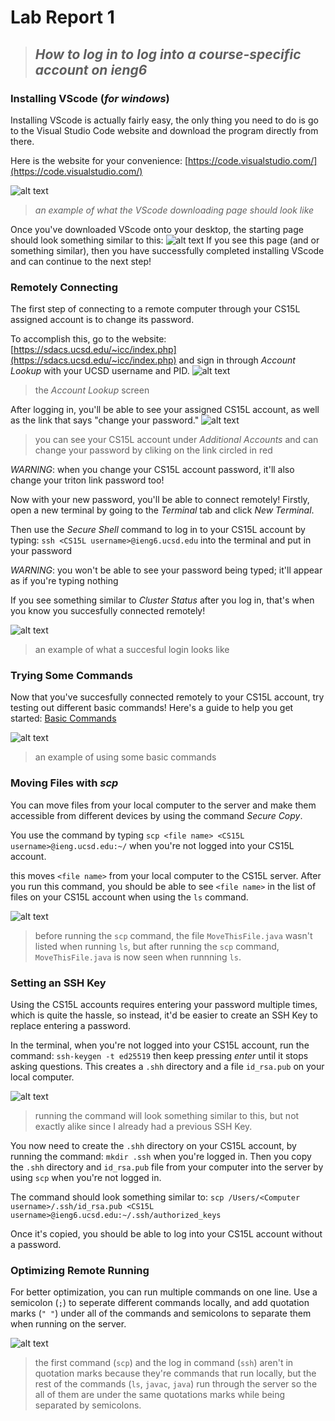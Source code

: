 # **Lab Report 1**
>## *How to log in to log into a course-specific account on ieng6*

### **Installing VScode (*for windows*)**
Installing VScode is actually fairly easy, the only thing you need to do is go to the Visual Studio Code website and download the program directly from there.

Here is the website for your convenience: [https://code.visualstudio.com/](https://code.visualstudio.com/)

![alt text](VScode_install.png)
>*an example of what the VScode downloading page should look like*


Once you've downloaded VScode onto your desktop, the starting page should look something similar to this:
![alt text](VScode_start.png)
If you see this page (and or something similar), then you have successfully completed installing VScode and can continue to the next step!

### **Remotely Connecting**
The first step of connecting to a remote computer through your CS15L assigned account is to change its password.

To accomplish this, go to the website: [https://sdacs.ucsd.edu/~icc/index.php](https://sdacs.ucsd.edu/~icc/index.php) and sign in through *Account Lookup* with your UCSD username and PID.
![alt text](account_lookup.png)
>the *Account Lookup* screen


After logging in, you'll be able to see your assigned CS15L account, as well as the link that says "change your password."
![alt text](change_password.png)
>you can see your CS15L account under *Additional Accounts* and can change your password by cliking on the link circled in red


*WARNING*: when you change your CS15L account password, it'll also change your triton link password too!

Now with your new password, you'll be able to connect remotely! Firstly, open a new terminal by going to the *Terminal* tab and click *New Terminal*.

Then use the *Secure Shell* command to log in to your CS15L account by typing: `ssh <CS15L username>@ieng6.ucsd.edu` into the terminal and put in your password

*WARNING*: you won't be able to see your password being typed; it'll appear as if you're typing nothing

If you see something similar to *Cluster Status* after you log in, that's when you know you succesfully connected remotely!

![alt text](image13.png)
>an example of what a succesful login looks like

### **Trying Some Commands**
Now that you've succesfully connected remotely to your CS15L account, try testing out different basic commands! Here's a guide to help you get started: [Basic Commands](https://www.hostinger.com/tutorials/ssh/basic-ssh-commands)

![alt text](basic_commands.png)
> an example of using some basic commands

### **Moving Files with *scp***
You can move files from your local computer to the server and make them accessible from different devices by using the command *Secure Copy*.

You use the command by typing `scp <file name> <CS15L username>@ieng.ucsd.edu:~/` when you're not logged into your CS15L account.

this moves `<file name>` from your local computer to the CS15L server. After you run this command, you should be able to see `<file name>` in the list of files on your CS15L account when using the `ls` command.

![alt text](scp.png)
>before running the `scp` command, the file `MoveThisFile.java` wasn't listed when running `ls`, but after running the `scp` command, `MoveThisFile.java` is now seen when runnning `ls`.

### **Setting an SSH Key**
Using the CS15L accounts requires entering your password multiple times, which is quite the hassle, so instead, it'd be easier to create an SSH Key to replace entering a password.

In the terminal, when you're not logged into your CS15L account, run the command: `ssh-keygen -t ed25519` then keep pressing *enter* until it stops asking questions. This creates a `.shh` directory and a file `id_rsa.pub` on your local computer.

![alt text](keygen.png)
>running the command will look something similar to this, but not exactly alike since I already had a previous SSH Key.

You now need to create the `.shh` directory on your CS15L account, by running the command: `mkdir .ssh` when you're logged in. Then you copy the `.shh` directory and `id_rsa.pub` file from your computer into the server by using `scp` when you're not logged in.

The command should look something similar to: `scp /Users/<Computer username>/.ssh/id_rsa.pub <CS15L username>@ieng6.ucsd.edu:~/.ssh/authorized_keys`

 Once it's copied, you should be able to log into your CS15L account without a password. 

### **Optimizing Remote Running**
For better optimization, you can run multiple commands on one line. Use a semicolon (`;`) to seperate different commands locally, and add quotation marks (`" "`) under all of the commands and semicolons to separate them when running on the server.

![alt text](multiple_commands.png)
>the first command (`scp`) and the log in command (`ssh`) aren't in quotation marks because they're commands that run locally, but the rest of the commands (`ls`, `javac`, `java`) run through the server so the all of them are under the same quotations marks while being separated by semicolons.
